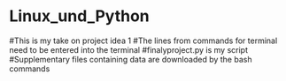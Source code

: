 # Linux_und_Python
#This is my take on project idea 1
#The lines from commands for terminal need to be entered into the terminal
#finalyproject.py is my script
#Supplementary files containing data are downloaded by the bash commands
